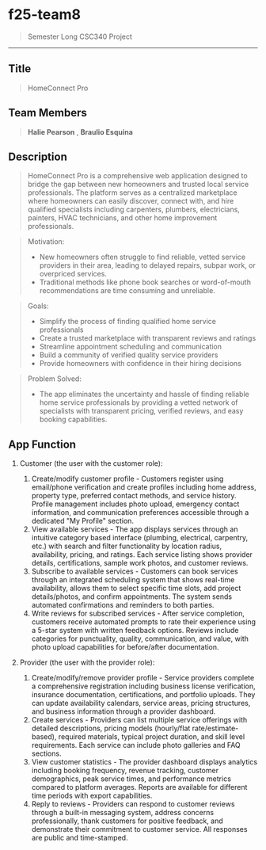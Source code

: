 # f25-team8
>Semester Long CSC340 Project
--------------------------------------------------------------------------
## Title
> HomeConnect Pro

## Team Members
> **Halie Pearson**
  , **Braulio Esquina**

## Description

> HomeConnect Pro is a comprehensive web application designed to bridge the gap between new homeowners and trusted local service professionals. The platform serves as a centralized marketplace where homeowners can easily discover, connect with, and hire qualified specialists including carpenters, plumbers, electricians, painters, HVAC technicians, and other home improvement professionals.

>Motivation: 
>- New homeowners often struggle to find reliable, vetted service providers in their area, leading to delayed repairs, subpar work, or overpriced services. 
>- Traditional methods like phone book searches or word-of-mouth recommendations are time consuming and unreliable. 

>Goals:
>- Simplify the process of finding qualified home service professionals 
>- Create a trusted marketplace with transparent reviews and ratings 
>- Streamline appointment scheduling and communication 
>- Build a community of verified quality service providers 
>- Provide homeowners with confidence in their hiring decisions

>Problem Solved: 
>- The app eliminates the uncertainty and hassle of finding reliable home service professionals by providing a vetted network of specialists with transparent pricing, verified reviews, and easy booking capabilities. 

## App Function
1. Customer (the user with the customer role):

     1. Create/modify customer profile - Customers register using email/phone verification and create profiles including home address, property type, preferred contact methods, and service history. Profile management includes photo upload, emergency contact information, and communication preferences accessible through a dedicated "My Profile" section. 
     2. View available services - The app displays services through an intuitive category based interface (plumbing, electrical, carpentry, etc.) with search and filter functionality by location radius, availability, pricing, and ratings. Each service listing shows provider details, certifications, sample work photos, and customer reviews. 
     3. Subscribe to available services - Customers can book services through an integrated scheduling system that shows real-time availability, allows them to select specific time slots, add project details/photos, and confirm appointments. The system sends automated confirmations and reminders to both parties. 
     4. Write reviews for subscribed services - After service completion, customers receive automated prompts to rate their experience using a 5-star system with written feedback options. Reviews include categories for punctuality, quality, communication, and value, with photo upload capabilities for before/after documentation. 

2. Provider (the user with the provider role): 

     1. Create/modify/remove provider profile - Service providers complete a comprehensive registration including business license verification, insurance documentation, certifications, and portfolio uploads. They can update availability calendars, service areas, pricing structures, and business information through a provider dashboard. 
     2. Create services - Providers can list multiple service offerings with detailed descriptions, pricing models (hourly/flat rate/estimate-based), required materials, typical project duration, and skill level requirements. Each service can include photo galleries and FAQ sections. 
     3. View customer statistics - The provider dashboard displays analytics including booking frequency, revenue tracking, customer demographics, peak service times, and performance metrics compared to platform averages. Reports are available for different time periods with export capabilities. 
     4. Reply to reviews - Providers can respond to customer reviews through a built-in messaging system, address concerns professionally, thank customers for positive feedback, and demonstrate their commitment to customer service. All responses are public and time-stamped. 
